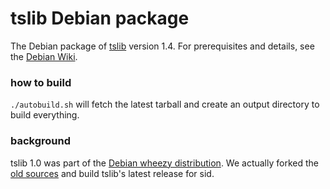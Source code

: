 # tslib Debian package

The Debian package of [tslib](https://github.com/kergoth/tslib) version 1.4. For prerequisites and details, see the [Debian Wiki](https://wiki.debian.org/Packaging/Intro).

### how to build
`./autobuild.sh` will fetch the latest tarball and create an output directory to build everything.

### background

tslib 1.0 was part of the [Debian wheezy distribution](https://packages.debian.org/source/wheezy/tslib). We actually forked the [old sources](https://anonscm.debian.org/viewvc/pkg-gpe/trunk/tslib/) and build tslib's latest release for sid.
